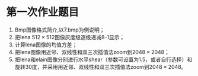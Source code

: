 # 第一次作业题目

1. Bmp图像格式简介,以7.bmp为例说明；
2. 把lena $512\times512$图像灰度级逐级递减8-1显示；
3. 计算lena图像的均值方差；
4. 把lena图像用近邻、双线性和双三次插值法zoom到$2048\times2048$；
5. 把lena和elain图像分别进行水平shear（参数可设置为1.5，或者自行选择）和旋转30度，并采用用近邻、双线性和双三次插值法zoom到$2048\times2048$。
